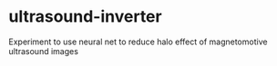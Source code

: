 # ultrasound-inverter
Experiment to use neural net to reduce halo effect of magnetomotive ultrasound images
